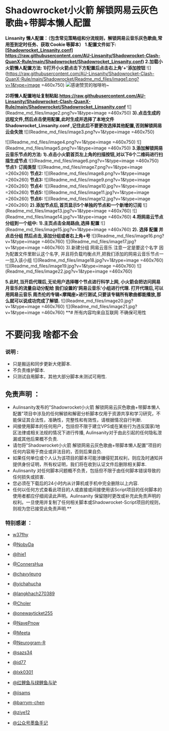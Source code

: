 # Shadowrocket小火箭 解锁网易云灰色歌曲+带脚本懒人配置
**Linsanity 懒人配置：（包含常见策略组和分流规则，解锁网易云音乐灰色歌曲,常用签到定时任务、获取 Cookie 等脚本）**
**1.配置文件如下:
**[\[Shadowrocket_Linsanity.conf\]](https://raw.githubusercontent.com/AU-Linsanity/Shadowrocket-Clash-QuanX-Rule/main/Shadowrocket/Shadowrocket_Linsanity.conf)          
https://raw.githubusercontent.com/AU-Linsanity/Shadowrocket-Clash-QuanX-Rule/main/Shadowrocket/Shadowrocket_Linsanity.conf)**
2.加载小火箭懒人配置方法:
1)打开小火箭点击下方配置后点击右上角'+'添加按钮**
![](https://raw.githubusercontent.com/AU-Linsanity/Shadowrocket-Clash-QuanX-Rule/main/Shadowrocket/Readme_md_files/image1.png?v=1&type=image =460x750)
![感谢赞赏的咖啡哟~](https://raw.githubusercontent.com/w37fhy/QuantumultX/master/zs.png)

**2)将懒人配置地址复制粘贴   https://raw.githubusercontent.com/AU-Linsanity/Shadowrocket-Clash-QuanX-Rule/main/Shadowrocket/Shadowrocket_Linsanity.conf**
![](Readme_md_files/image2.png?v=1&type=image =460x750)
**3).点击生成的远程文件,然后点击使用配置,此时生成并选择了本地文件Shadowrocket_Linsanity.conf ,记住此后不要更改选择其他配置,否则解锁网易云会失效**
![](Readme_md_files/image3.png?v=1&type=image =460x750)

![](Readme_md_files/image4.png?v=1&type=image =460x750)
![](Readme_md_files/image5.png?v=1&type=image =460x750)
**3.添加解锁网易云音乐节点的方法:
1).点击小火箭首页左上角的扫描按钮,对以下6个二维码进行扫描生成节点**
![](Readme_md_files/image6.png?v=1&type=image =460x750)
**节点1: 订阅类型**
![](Readme_md_files/image7.png?v=1&type=image =260x260)
**节点2:**
![](Readme_md_files/image8.png?v=1&type=image =260x260)
**节点3:**
![](Readme_md_files/image9.png?v=1&type=image =260x260)
**节点4:**
![](Readme_md_files/image10.jpg?v=1&type=image =260x260)
**节点5:**
![](Readme_md_files/image11.jpg?v=1&type=image =260x260)
**节点6:**
![](Readme_md_files/image12.jpg?v=1&type=image =260x260)
**2).添加节点后,首页显示5个单独的节点和一个新增的订阅**
![](Readme_md_files/image13.jpg?v=1&type=image =460x760)
![](Readme_md_files/image14.jpg?v=1&type=image =460x760)
**4.将网易云节点分组到一个组中:**
**1).主页点击全局路由,选择 配置**
![](Readme_md_files/image15.jpg?v=1&type=image =460x760)
**2). 选择 配置 并 点击分组 然后点击,添加分组或者右上角+号**
![](Readme_md_files/image16.png?v=1&type=image =460x760)
![](Readme_md_files/image17.jpg?v=1&type=image =460x760)
3).新建分组  网易云音乐   注意一定是要这个名字 因为配置文件里默认这个名字, 并且将负载均衡点开,把我们添加的网易云音乐节点一一加入该小组
![](Readme_md_files/image18.jpg?v=1&type=image =460x760)
![](Readme_md_files/image19.jpg?v=1&type=image =460x760)
![](Readme_md_files/image22.jpg?v=1&type=image =460x760)

**5.此时,当开启代理后,无论用户选择哪个节点进行科学上网, 小火箭会把访问网易月音乐的流量自动分配给 我们设置的'网易云音乐'小组进行代理.
打开代理后,可以用网易云音乐 周杰伦的专辑<摩羯座>进行测试,只要该专辑所有歌曲都能播放,那么就可以说成功完成了解锁.**
![](Readme_md_files/image20.jpg?v=1&type=image =460x760)
![](Readme_md_files/image21.jpg?v=1&type=image =460x760)
**# 所有内容均来自互联网 不确保可用性
# 不要问我 啥都不会
### 说明 :
* 只是搬运和同步更新大佬脚本.
* 不负责维护脚本.
* 只测试自用脚本，其他大部分脚本未测试可用性.
## 免责声明 ：
* Aulinsanity发布的"Shadowrocket小火箭 解锁网易云灰色歌曲+带脚本懒人配置"项目中涉及的任何解锁和解密分析脚本仅用于资源共享和学习研究，不能保证其合法性，准确性，完整性和有效性，请根据情况自行判断.
* 间接使用脚本的任何用户，包括但不限于建立VPS或在某些行为违反国家/地区法律或相关法规的情况下进行传播, Aulinsanity对于由此引起的任何隐私泄漏或其他后果概不负责.
* 请勿将"Shadowrocket小火箭 解锁网易云灰色歌曲+带脚本懒人配置"项目的任何内容用于商业或非法目的，否则后果自负.
* 如果任何单位或个人认为该项目的脚本可能涉嫌侵犯其权利，则应及时通知并提供身份证明，所有权证明，我们将在收到认证文件后删除相关脚本.
* Aulinsanity 对任何脚本问题概不负责，包括但不限于由任何脚本错误导致的任何损失或损害.
* 您必须在下载后的24小时内从计算机或手机中完全删除以上内容.
* 任何以任何方式查看此项目的人或直接或间接使用该Script项目的任何脚本的使用者都应仔细阅读此声明。Aulinsanity 保留随时更改或补充此免责声明的权利。一旦使用并复制了任何相关脚本或Shadowrocket-Script项目的规则，则视为您已接受此免责声明.**

### 特别感谢 ：
* [w37fhy](https://github.com/w37fhy/QuantumultX)

* [@NobyDa](https://github.com/NobyDa)

* [@lhie1](https://github.com/lhie1)

* [@ConnersHua](https://github.com/DivineEngine)

* [@chavyleung](https://github.com/chavyleung)

* [@yichahucha](https://github.com/yichahucha)

* [@langkhach270389](https://github.com/langkhach270389)

* [@Choler](https://github.com/Choler)

* [@onewayticket255](https://github.com/onewayticket255)

* [@NavePnow](https://github.com/NavePnow)

* [@Meeta](https://github.com/MeetaGit)

* [@Neurogram-R](https://github.com/Neurogram-R)

* [@sazs34](https://github.com/sazs34)

* [@id77](https://github.com/id77)

* [@lxk0301](https://github.com/lxk0301)

* [@红鲤鱼与绿鲤鱼与驴](https://github.com/wangdelu2020)

* [@iisams](https://github.com/iisams/Scripts)

* [@barrym-chen](https://github.com/barrym-chen/Script)

* [@ziye12](https://github.com/ziye12/JavaScript)

* [@公众号墨鱼手记](https://github.com/ddgksf2013)
